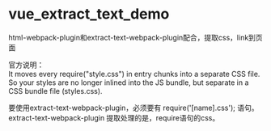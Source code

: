 # vue_extract_text_demo
html-webpack-plugin和extract-text-webpack-plugin配合，提取css，link到页面

官方说明：  
It moves every require("style.css") in entry chunks into a separate CSS file. So your styles are no longer inlined into the JS bundle, but separate in a CSS bundle file (styles.css).   

要使用extract-text-webpack-plugin，必须要有 require('[name].css'); 语句。  
extract-text-webpack-plugin 提取处理的是，require语句的css。

